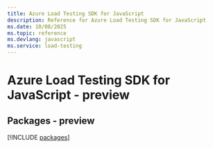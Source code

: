 ```yaml
---
title: Azure Load Testing SDK for JavaScript
description: Reference for Azure Load Testing SDK for JavaScript
ms.date: 10/08/2025
ms.topic: reference
ms.devlang: javascript
ms.service: load-testing
---
```

# Azure Load Testing SDK for JavaScript - preview
## Packages - preview
[!INCLUDE [packages](load-testing-index.md)]